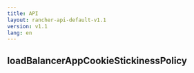 ```yaml
---
title: API
layout: rancher-api-default-v1.1
version: v1.1
lang: en
---
```


## loadBalancerAppCookieStickinessPolicy






